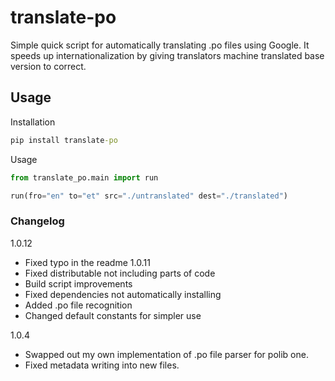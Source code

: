 # translate-po

Simple quick script for automatically translating .po files using Google. It speeds up internationalization by giving translators machine translated base version to correct.

## Usage

Installation
```cmd
pip install translate-po
```

Usage
```python
from translate_po.main import run

run(fro="en" to="et" src="./untranslated" dest="./translated")
```

### Changelog
1.0.12
- Fixed typo in the readme
1.0.11
- Fixed distributable not including parts of code
- Build script improvements
- Fixed dependencies not automatically installing
- Added .po file recognition
- Changed default constants for simpler use

1.0.4 

- Swapped out my own implementation of .po file parser for polib one. 
- Fixed metadata writing into new files.